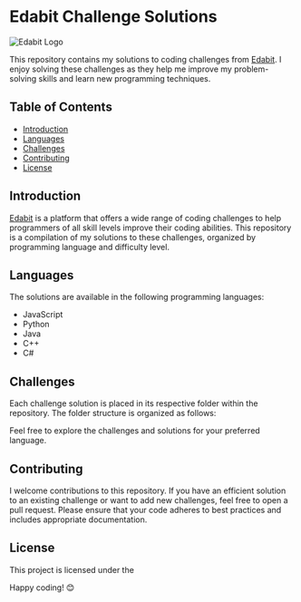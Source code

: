 # Edabit Challenge Solutions

![Edabit Logo](https://www.example.com/edabit-logo.png)

This repository contains my solutions to coding challenges from [Edabit](https://edabit.com/). I enjoy solving these challenges as they help me improve my problem-solving skills and learn new programming techniques.

## Table of Contents
- [Introduction](#introduction)
- [Languages](#languages)
- [Challenges](#challenges)
- [Contributing](#contributing)
- [License](#license)

## Introduction

[Edabit](https://edabit.com/) is a platform that offers a wide range of coding challenges to help programmers of all skill levels improve their coding abilities. This repository is a compilation of my solutions to these challenges, organized by programming language and difficulty level.

## Languages

The solutions are available in the following programming languages:

- JavaScript
- Python
- Java
- C++
- C#

## Challenges

Each challenge solution is placed in its respective folder within the repository. The folder structure is organized as follows:


Feel free to explore the challenges and solutions for your preferred language.

## Contributing

I welcome contributions to this repository. If you have an efficient solution to an existing challenge or want to add new challenges, feel free to open a pull request. Please ensure that your code adheres to best practices and includes appropriate documentation.

## License

This project is licensed under the <!--[MIT License](LICENSE).-->

Happy coding! 😊
